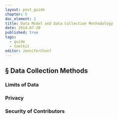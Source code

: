 ```yaml
---
layout: post_guide
chapter: 5
doc_element: 2
title: Data Model and Data Collection Methodology
date: 2014-07-20
published: true
tags:
  - guide
  - toolkit
editor: JenniferChan7
---
```



## &sect; Data Collection Methods

### Limits of Data

### Privacy

### Security of Contributors
